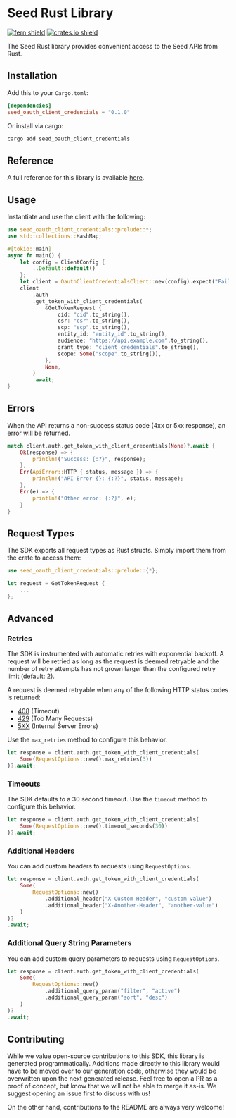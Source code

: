 # Seed Rust Library

[![fern shield](https://img.shields.io/badge/%F0%9F%8C%BF-Built%20with%20Fern-brightgreen)](https://buildwithfern.com?utm_source=github&utm_medium=github&utm_campaign=readme&utm_source=Seed%2FRust)
[![crates.io shield](https://img.shields.io/crates/v/seed_oauth_client_credentials)](https://crates.io/crates/seed_oauth_client_credentials)

The Seed Rust library provides convenient access to the Seed APIs from Rust.

## Installation

Add this to your `Cargo.toml`:

```toml
[dependencies]
seed_oauth_client_credentials = "0.1.0"
```

Or install via cargo:

```sh
cargo add seed_oauth_client_credentials
```

## Reference

A full reference for this library is available [here](./reference.md).

## Usage

Instantiate and use the client with the following:

```rust
use seed_oauth_client_credentials::prelude::*;
use std::collections::HashMap;

#[tokio::main]
async fn main() {
    let config = ClientConfig {
        ..Default::default()
    };
    let client = OauthClientCredentialsClient::new(config).expect("Failed to build client");
    client
        .auth
        .get_token_with_client_credentials(
            &GetTokenRequest {
                cid: "cid".to_string(),
                csr: "csr".to_string(),
                scp: "scp".to_string(),
                entity_id: "entity_id".to_string(),
                audience: "https://api.example.com".to_string(),
                grant_type: "client_credentials".to_string(),
                scope: Some("scope".to_string()),
            },
            None,
        )
        .await;
}
```

## Errors

When the API returns a non-success status code (4xx or 5xx response), an error will be returned.

```rust
match client.auth.get_token_with_client_credentials(None)?.await {
    Ok(response) => {
        println!("Success: {:?}", response);
    },
    Err(ApiError::HTTP { status, message }) => {
        println!("API Error {}: {:?}", status, message);
    },
    Err(e) => {
        println!("Other error: {:?}", e);
    }
}
```

## Request Types

The SDK exports all request types as Rust structs. Simply import them from the crate to access them:

```rust
use seed_oauth_client_credentials::prelude::{*};

let request = GetTokenRequest {
    ...
};
```

## Advanced

### Retries

The SDK is instrumented with automatic retries with exponential backoff. A request will be retried as long
as the request is deemed retryable and the number of retry attempts has not grown larger than the configured
retry limit (default: 2).

A request is deemed retryable when any of the following HTTP status codes is returned:

- [408](https://developer.mozilla.org/en-US/docs/Web/HTTP/Status/408) (Timeout)
- [429](https://developer.mozilla.org/en-US/docs/Web/HTTP/Status/429) (Too Many Requests)
- [5XX](https://developer.mozilla.org/en-US/docs/Web/HTTP/Status/500) (Internal Server Errors)

Use the `max_retries` method to configure this behavior.

```rust
let response = client.auth.get_token_with_client_credentials(
    Some(RequestOptions::new().max_retries(3))
)?.await;
```

### Timeouts

The SDK defaults to a 30 second timeout. Use the `timeout` method to configure this behavior.

```rust
let response = client.auth.get_token_with_client_credentials(
    Some(RequestOptions::new().timeout_seconds(30))
)?.await;
```

### Additional Headers

You can add custom headers to requests using `RequestOptions`.

```rust
let response = client.auth.get_token_with_client_credentials(
    Some(
        RequestOptions::new()
            .additional_header("X-Custom-Header", "custom-value")
            .additional_header("X-Another-Header", "another-value")
    )
)?
.await;
```

### Additional Query String Parameters

You can add custom query parameters to requests using `RequestOptions`.

```rust
let response = client.auth.get_token_with_client_credentials(
    Some(
        RequestOptions::new()
            .additional_query_param("filter", "active")
            .additional_query_param("sort", "desc")
    )
)?
.await;
```

## Contributing

While we value open-source contributions to this SDK, this library is generated programmatically.
Additions made directly to this library would have to be moved over to our generation code,
otherwise they would be overwritten upon the next generated release. Feel free to open a PR as
a proof of concept, but know that we will not be able to merge it as-is. We suggest opening
an issue first to discuss with us!

On the other hand, contributions to the README are always very welcome!
